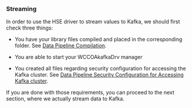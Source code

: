 ### Streaming

In order to use the HSE driver to stream values to Kafka, we should first check three things:

- You have your library files compiled and placed in the corresponding folder. See [Data Pipeline Compilation](compilation.md).

- You are able to start your WCCOAkafkaDrv manager

- You created all files regarding security configuration for accessing the Kafka cluster. See [Data Pipeline Security Configuration for Accessing Kafka cluster](kafka_cluster.md).


If you are done with those requirements, you can proceed to the next section, where we actually stream data to Kafka.
